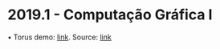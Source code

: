 2019.1 - Computação Gráfica I
=============================

• Torus demo: [link](https://Lemos-san.github.io/CG-Trabalho_Torus). Source: [link](https://github.com/Lemos-san/Lemos-san.github.io/CG-Trabalho_Torus)
